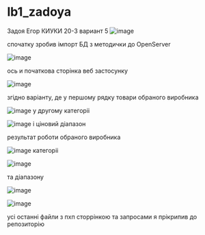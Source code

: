 # lb1_zadoya

Задоя Егор КИУКИ 20-3 вариант 5
![image](https://github.com/EgorZadoya/lb1_zadoya/assets/114074294/45b51261-3e40-446f-bb0d-b848371c3817)

спочатку зробив iмпорт БД з методички до OpenServer

![image](https://github.com/EgorZadoya/lb1_zadoya/assets/114074294/98e0bcb5-f946-48e5-9503-6f7307270211)

ось и початкова сторiнка веб застосунку

![image](https://github.com/EgorZadoya/lb1_zadoya/assets/114074294/5f566f68-09ea-49ee-83f3-0b91497265a9)

згiдно варiанту, де у першому рядку товари обраного виробника 

![image](https://github.com/EgorZadoya/lb1_zadoya/assets/114074294/226f5b11-a042-4601-b01b-b6ebbad49444)
у другому категоріі

![image](https://github.com/EgorZadoya/lb1_zadoya/assets/114074294/6805e564-8992-464f-8273-3e4e908efed5)
і ціновий діапазон


результат роботи обраного виробника 

![image](https://github.com/EgorZadoya/lb1_zadoya/assets/114074294/d20a9ebc-ac4e-4a85-8dde-ed1c15a5f339)
категоріі

![image](https://github.com/EgorZadoya/lb1_zadoya/assets/114074294/8d5f856e-38cb-40ac-a1aa-a1e14366cf9f)

та діапазону

![image](https://github.com/EgorZadoya/lb1_zadoya/assets/114074294/52df580d-2124-4003-8b03-7575552d1e4e)

![image](https://github.com/EgorZadoya/lb1_zadoya/assets/114074294/67905554-4701-4ead-86ff-bfa666649074)

усі останні файли з пхп сторрінкою та запросами я прікрипив до репозиторію

